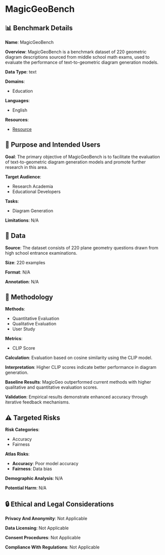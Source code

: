 # MagicGeoBench

## 📊 Benchmark Details

**Name**: MagicGeoBench

**Overview**: MagicGeoBench is a benchmark dataset of 220 geometric diagram descriptions sourced from middle school math exams, used to evaluate the performance of text-to-geometric diagram generation models.

**Data Type**: text

**Domains**:
- Education

**Languages**:
- English

**Resources**:
- [Resource](N/A)

## 🎯 Purpose and Intended Users

**Goal**: The primary objective of MagicGeoBench is to facilitate the evaluation of text-to-geometric diagram generation models and promote further research in this area.

**Target Audience**:
- Research Academia
- Educational Developers

**Tasks**:
- Diagram Generation

**Limitations**: N/A

## 💾 Data

**Source**: The dataset consists of 220 plane geometry questions drawn from high school entrance examinations.

**Size**: 220 examples

**Format**: N/A

**Annotation**: N/A

## 🔬 Methodology

**Methods**:
- Quantitative Evaluation
- Qualitative Evaluation
- User Study

**Metrics**:
- CLIP Score

**Calculation**: Evaluation based on cosine similarity using the CLIP model.

**Interpretation**: Higher CLIP scores indicate better performance in diagram generation.

**Baseline Results**: MagicGeo outperformed current methods with higher qualitative and quantitative evaluation scores.

**Validation**: Empirical results demonstrate enhanced accuracy through iterative feedback mechanisms.

## ⚠️ Targeted Risks

**Risk Categories**:
- Accuracy
- Fairness

**Atlas Risks**:
- **Accuracy**: Poor model accuracy
- **Fairness**: Data bias

**Demographic Analysis**: N/A

**Potential Harm**: N/A

## 🔒 Ethical and Legal Considerations

**Privacy And Anonymity**: Not Applicable

**Data Licensing**: Not Applicable

**Consent Procedures**: Not Applicable

**Compliance With Regulations**: Not Applicable
